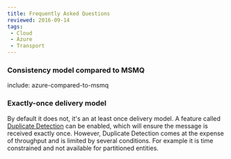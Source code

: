 ```yaml
---
title: Frequently Asked Questions
reviewed: 2016-09-14
tags:
 - Cloud
 - Azure
 - Transport
---
```



### Consistency model compared to MSMQ

include: azure-compared-to-msmq


### Exactly-once delivery model

By default it does not, it's an at least once delivery model. A feature called [Duplicate Detection](https://msdn.microsoft.com/library/azure/microsoft.servicebus.messaging.queuedescription.requiresduplicatedetection.aspx) can be enabled, which will ensure the message is received exactly once. However, Duplicate Detection comes at the expense of throughput and is limited by several conditions. For example it is time constrained and not available for partitioned entities.